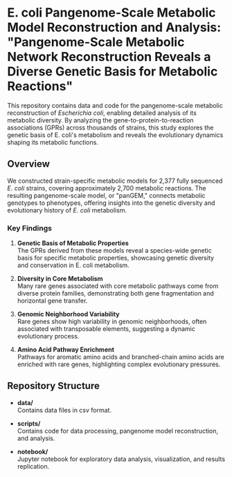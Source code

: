 # E. coli Pangenome-Scale Metabolic Model Reconstruction and Analysis: "Pangenome-Scale Metabolic Network Reconstruction Reveals a Diverse Genetic Basis for Metabolic Reactions"

This repository contains data and code for the pangenome-scale metabolic reconstruction of *Escherichia coli*, enabling detailed analysis of its metabolic diversity. By analyzing the gene-to-protein-to-reaction associations (GPRs) across thousands of strains, this study explores the genetic basis of E. coli's metabolism and reveals the evolutionary dynamics shaping its metabolic functions.

## Overview

We constructed strain-specific metabolic models for 2,377 fully sequenced *E. coli* strains, covering approximately 2,700 metabolic reactions. The resulting pangenome-scale model, or "panGEM," connects metabolic genotypes to phenotypes, offering insights into the genetic diversity and evolutionary history of *E. coli* metabolism.

### Key Findings

1. **Genetic Basis of Metabolic Properties**  
   The GPRs derived from these models reveal a species-wide genetic basis for specific metabolic properties, showcasing genetic diversity and conservation in E. coli metabolism.

2. **Diversity in Core Metabolism**  
   Many rare genes associated with core metabolic pathways come from diverse protein families, demonstrating both gene fragmentation and horizontal gene transfer.

3. **Genomic Neighborhood Variability**  
   Rare genes show high variability in genomic neighborhoods, often associated with transposable elements, suggesting a dynamic evolutionary process.

4. **Amino Acid Pathway Enrichment**  
   Pathways for aromatic amino acids and branched-chain amino acids are enriched with rare genes, highlighting complex evolutionary pressures.

## Repository Structure

- **data/**  
  Contains data files in csv format.
  
- **scripts/**  
  Contains code for data processing, pangenome model reconstruction, and analysis.

- **notebook/**  
  Jupyter notebook for exploratory data analysis, visualization, and results replication.




